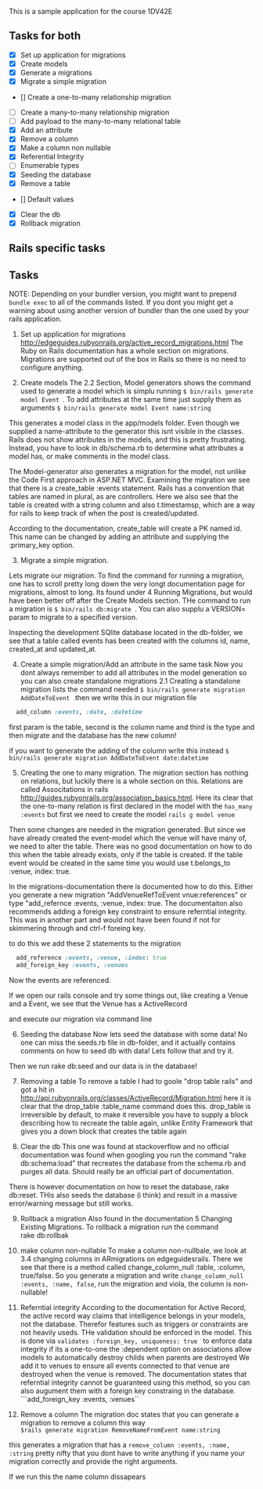 This is a sample application for the course 1DV42E

## Tasks for both
- [X] Set up application for migrations
- [X] Create models
- [X] Generate a migrations
- [X] Migrate a simple migration
- [] Create a one-to-many relationship migration
- [ ] Create a many-to-many relationship migration
- [ ] Add payload to the many-to-many relational table
- [X] Add an attribute
- [X] Remove a column
- [X] Make a column non nullable
- [X] Referential Integrity
- [ ] Enumerable types
- [X] Seeding the database
- [X] Remove a table
- [] Default values
- [x] Clear the db
- [X] Rollback migration

## Rails specific tasks

## Tasks

NOTE: Depending on your bundler version, you might want to prepend ```bundle exec``` to all of the commands
listed. If you dont you might get a warning about using another version of bundler than the one used by your
rails application.

1. Set up application for migrations  
http://edgeguides.rubyonrails.org/active_record_migrations.html
The Ruby on Rails documentation has a whole section on migrations. 
Migrations are supported out of the box in Rails so there is no need to configure anything.

2. Create models
The 2.2 Section, Model generators shows the command used to generate a model which is simplu running
```$ bin/rails generate model Event ```. To add attributes at the same time just supply them as arguments
```$ bin/rails generate model Event name:string ```

This generates a model class in the app/models folder. Even though we supplied a name-attribute to the generator
this isnt visible in the classes. Rails does not show attributes in the models, and this is pretty frustrating.
Instead, you have to look in db/schema.rb to determine what attributes a model has, or make comments in the 
model class.

The Model-generator also generates a migration for the model, not unlike the Code First approach
in ASP.NET MVC. Examining the migration we see that there is a create_table :events statement. Rails
has a convention that tables are named in plural, as are controllers. Here we also see that the table is
created with a string column and also t.timestamsp, which are a way for rails to keep track of when
the post is created/updated.

According to the documentation, create_table will create a PK named id. This name can be changed by
adding an attribute and supplying the :primary_key option.

3. Migrate a simple migration.

Lets migrate our migration. To find the command for running a migration, one has to scroll pretty long 
down the very longt documentation page for migrations, almost to long. Its found under 4 Running Migrations,
but would have been better off after the Create Models section.
THe command to run a migration is ```$ bin/rails db:migrate ```. You can also supplu a VERSION= param to migrate
to a specified version. 

Inspecting the development SQlite database located in the db-folder, we see that a table called events
has been created with the columns id, name, created_at and updated_at.

4. Create a simple migration/Add an attribute in the same task
Now you dont always remember to add all attributes in the model generation so you can also create standalone migrations
2.1 Creating a standalone migration lists the command needed 
```$ bin/rails generate migration AddDateToEvent ```
then we write this in our migration file
```ruby
  add_column :events, :date, :datetime
```
first param is the table, second is the column name and third is the type
and then migrate and the database has the new column!

if you want to generate the adding of the column write this instead
```$ bin/rails generate migration AddDateToEvent date:datetime```

5. Creating the one to many migration.
The migration section has nothing on relations, but luckily there is a whole section on this.
Relations are called Associtations in rails http://guides.rubyonrails.org/association_basics.html.
Here its clear that the one-to-many relation is first declared in the model with the 
```has_many :events```
but first we need to create the model
```rails g model venue```

Then some changes are needed in the migration generated. But since we have already created the event-model
which the venue will have many of, we need to alter the table. There was no good documentation on how
to do this when the table already exists, only if the table is created. If the table event would be created
in the same time you would use t.belongs_to :venue, index: true. 

In the migrations-documentation there is documented how to do this.
Either you generate a new migration "AddVenueRefToEvent vnue:references" or
type "add_refernce :events, :venue, index: true.
The documentaiton also recommends adding a foreign key constraint to ensure referntial integrity.
This was in another part and would not have been found if not for skimmering through and ctrl-f foreing key.

to do this we add these 2 statements to the migration
```ruby
  add_reference :events, :venue, :index: true
  add_foreign_key :events, :venues
```

Now the events are referenced. 

If we open our rails console and try some things out, like creating a
Venue and a Event, we see that the Venue has a ActiveRecord 

and execute our migration via command line


6. Seeding the database
Now lets seed the database with some data!
No one can miss the seeds.rb file in db-folder, and it actually contains comments on how to seed db with data!
Lets follow that and try it.

Then we run rake db:seed and our data is in the database!

7. Removing a table
To remove a table I had to goole "drop table rails" and got a hit in 
http://api.rubyonrails.org/classes/ActiveRecord/Migration.html
here it is clear that the drop_table :table_name command does this.
drop_table is irreversible by default, to make it reversible you have to supply a block
describing how to recreate the table again, unlike Entity Framework that gives you 
a down block that creates the table again


8. Clear the db
This one was found at stackoverflow and no official documentation was found when googling
you run the command "rake db:schema:load" that recreates the database from the schema.rb and purges 
all data. Should really be an official part of documentation.

There is however documentation on how to reset the database, rake db:reset. THis also seeds the database (i think)
and result in a massive error/warning message but still works.

9. Rollback a migration
Also found in the documentation 5 Changing Existing Migrations.
To rollback a migration run the command  
rake db:rollbak

10. make column non-nullable
To make a column non-nullbale, we look at 3.4 changing columns in ARmigrations on edgeguidesrails.
There we see that there is a method called change_column_null :table, :column, true/false.
So you generate a migration and write ```change_column_null :events, :name, false```, run the
migration and viola, the column is non-nullable!

11. Referntial integrity
According to the documentation for Active Record, the active record way claims that intelligence belongs
in your models, not the database. Therefor features such as triggers or constraints are not heavily useds.
THe validation should be enforced in the model.
This is done via 
```validates :foreign_key, uniqueness: true ``` to enforce data integrity if its a one-to-one 
the :dependent option on associations allow models to automatically destroy childs when parents are destroyed
We add it to venues to ensure all events connected to that venue are destroyed when the venue is removed.
The documentation states that referntial integrity cannot be guaranteed using this method, so you can 
also augument them with a foreign key constraing in the database.
```add_foreign_key :events, :venues``

12. Remove a column
The migration doc states that you can generate a migration to remove a column this way  
```$rails generate migration RemoveNameFromEvent name:string```

this generates a migration that has a 
```remove_column :events, :name, :string```
pretty nifty that you dont have to write anything if you name your migration correctly and
provide the right arguments.

If we run this the name column dissapears











